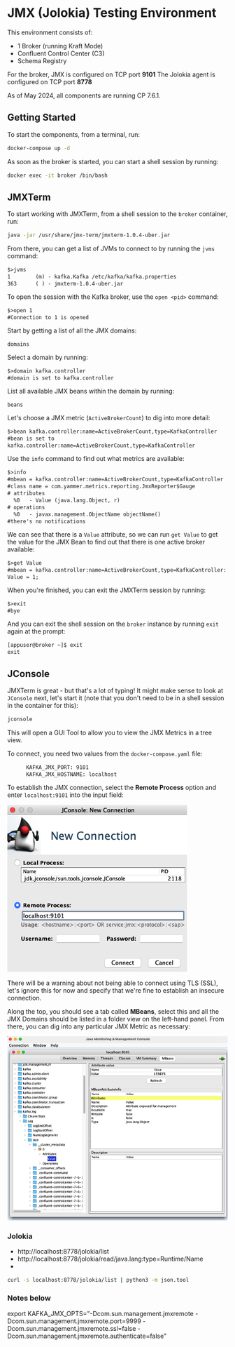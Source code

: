# JMX (Jolokia) Testing Environment

This environment consists of:

- 1 Broker (running Kraft Mode)
- Confluent Control Center (C3)
- Schema Registry

For the broker, JMX is configured on TCP port **9101**
The Jolokia agent is configured on TCP port **8778** 

As of May 2024, all components are running CP 7.6.1.

## Getting Started

To start the components, from a terminal, run:

```bash
docker-compose up -d
```

As soon as the broker is started, you can start a shell session by running:

```bash
docker exec -it broker /bin/bash
```

## JMXTerm

To start working with JMXTerm, from a shell session to the `broker` container, run:

```bash
java -jar /usr/share/jmx-term/jmxterm-1.0.4-uber.jar
```

From there, you can get a list of JVMs to connect to by running the `jvms` command:

```terminal
$>jvms
1        (m) - kafka.Kafka /etc/kafka/kafka.properties
363      ( ) - jmxterm-1.0.4-uber.jar
```

To open the session with the Kafka broker, use the `open <pid>` command:

```terminal
$>open 1
#Connection to 1 is opened
```

Start by getting a list of all the JMX domains:

```terminal
domains
```

Select a domain by running:

```terminal
$>domain kafka.controller
#domain is set to kafka.controller
```

List all available JMX beans within the domain by running:

```terminal
beans
```

Let's choose a JMX metric (`ActiveBrokerCount`) to dig into more detail:

```terminal
$>bean kafka.controller:name=ActiveBrokerCount,type=KafkaController
#bean is set to kafka.controller:name=ActiveBrokerCount,type=KafkaController
```

Use the `info` command to find out what metrics are available:

```terminal
$>info
#mbean = kafka.controller:name=ActiveBrokerCount,type=KafkaController
#class name = com.yammer.metrics.reporting.JmxReporter$Gauge
# attributes
  %0   - Value (java.lang.Object, r)
# operations
  %0   - javax.management.ObjectName objectName()
#there's no notifications
```

We can see that there is a `Value` attribute, so we can run `get Value` to get the value for the JMX Bean to find out that there is one active broker available:

```terminal
$>get Value
#mbean = kafka.controller:name=ActiveBrokerCount,type=KafkaController:
Value = 1;
```

When you're finished, you can exit the JMXTerm session by running:

```terminal
$>exit
#bye
```

And you can exit the shell session on the `broker` instance by running `exit` again at the prompt:

```terminal
[appuser@broker ~]$ exit
exit
```


## JConsole

JMXTerm is great - but that's a lot of typing!  It might make sense to look at `JConsole` next, let's start it (note that you don't need to be in a shell session in the container for this):

```bash
jconsole
```

This will open a GUI Tool to allow you to view the JMX Metrics in a tree view.  

To connect, you need two values from the `docker-compose.yaml` file:

```properties
      KAFKA_JMX_PORT: 9101
      KAFKA_JMX_HOSTNAME: localhost
```

To establish the JMX connection, select the **Remote Process** option and enter `localhost:9101` into the input field:

![Connect to JMX](jconsole.png)

There will be a warning about not being able to connect using TLS (SSL), let's ignore this for now and specify that we're fine to establish an insecure connection.

Along the top, you should see a tab called **MBeans**, select this and all the JMX Domains should be listed in a folder view on the left-hand panel.  From there, you can dig into any particular JMX Metric as necessary:

![View MBean](mbean.png)

### Jolokia

- http://localhost:8778/jolokia/list
- http://localhost:8778/jolokia/read/java.lang:type=Runtime/Name
- 

```bash
curl -s localhost:8778/jolokia/list | python3 -m json.tool
```

### Notes below
export KAFKA_JMX_OPTS="-Dcom.sun.management.jmxremote -Dcom.sun.management.jmxremote.port=9999 -Dcom.sun.management.jmxremote.ssl=false -Dcom.sun.management.jmxremote.authenticate=false"